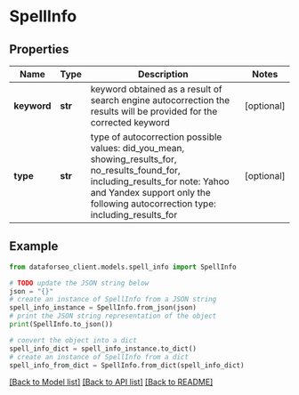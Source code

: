 # SpellInfo


## Properties

Name | Type | Description | Notes
------------ | ------------- | ------------- | -------------
**keyword** | **str** | keyword obtained as a result of search engine autocorrection  the results will be provided for the corrected keyword | [optional] 
**type** | **str** | type of autocorrection  possible values:  did_you_mean, showing_results_for, no_results_found_for, including_results_for  note: Yahoo and Yandex support only the following autocorrection type:  including_results_for | [optional] 

## Example

```python
from dataforseo_client.models.spell_info import SpellInfo

# TODO update the JSON string below
json = "{}"
# create an instance of SpellInfo from a JSON string
spell_info_instance = SpellInfo.from_json(json)
# print the JSON string representation of the object
print(SpellInfo.to_json())

# convert the object into a dict
spell_info_dict = spell_info_instance.to_dict()
# create an instance of SpellInfo from a dict
spell_info_from_dict = SpellInfo.from_dict(spell_info_dict)
```
[[Back to Model list]](../README.md#documentation-for-models) [[Back to API list]](../README.md#documentation-for-api-endpoints) [[Back to README]](../README.md)


